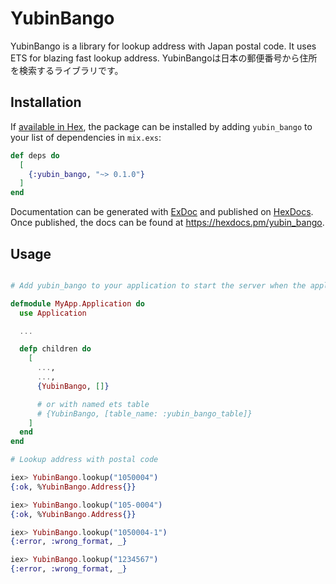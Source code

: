 # YubinBango

  YubinBango is a library for lookup address with Japan postal code.
  It uses ETS for blazing fast lookup address.
  YubinBangoは日本の郵便番号から住所を検索するライブラリです。

## Installation

If [available in Hex](https://hex.pm/docs/publish), the package can be installed
by adding `yubin_bango` to your list of dependencies in `mix.exs`:

```elixir
def deps do
  [
    {:yubin_bango, "~> 0.1.0"}
  ]
end
```

Documentation can be generated with [ExDoc](https://github.com/elixir-lang/ex_doc)
and published on [HexDocs](https://hexdocs.pm). Once published, the docs can
be found at <https://hexdocs.pm/yubin_bango>.

## Usage

```elixir

# Add yubin_bango to your application to start the server when the application starts

defmodule MyApp.Application do
  use Application

  ...

  defp children do
    [
      ...,
      ...,
      {YubinBango, []}

      # or with named ets table
      # {YubinBango, [table_name: :yubin_bango_table]}
    ]
  end
end

# Lookup address with postal code

iex> YubinBango.lookup("1050004")
{:ok, %YubinBango.Address{}}

iex> YubinBango.lookup("105-0004")
{:ok, %YubinBango.Address{}}

iex> YubinBango.lookup("1050004-1")
{:error, :wrong_format, _}

iex> YubinBango.lookup("1234567")
{:error, :wrong_format, _}
```
